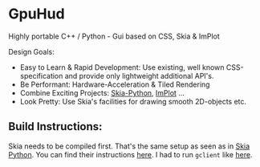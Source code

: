 # GpuHud

Highly portable C++ / Python - Gui based on CSS, Skia & ImPlot

Design Goals:
* Easy to Learn & Rapid Development: Use existing, well known CSS-specification and provide only lightweight additional API's.
* Be Performant: Hardware-Acceleration & Tiled Rendering
* Combine Exciting Projects: [Skia-Python](https://pypi.org/project/skia-python/), [ImPlot](https://github.com/epezent/implot) ...
* Look Pretty: Use Skia's facilities for drawing smooth 2D-objects etc.

## Build Instructions:
Skia needs to be compiled first.
That's the same setup as seen as in [Skia Python](https://github.com/kyamagu/skia-python). You can find their instructions [here](https://kyamagu.github.io/skia-python/install.html). I had to run `gclient` like [here](https://commondatastorage.googleapis.com/chrome-infra-docs/flat/depot_tools/docs/html/depot_tools_tutorial.html).
